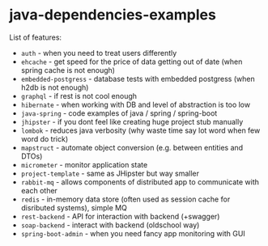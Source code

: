 # java-dependencies-examples
List of features:
* `auth` - when you need to treat users differently
* `ehcache` - get speed for the price of data getting out of date (when spring cache is not enough)
* `embedded-postgress` - database tests with embedded postgress (when h2db is not enough)
* `graphql` - if rest is not cool enough
* `hibernate` - when working with DB and level of abstraction is too low
* `java-spring` - code examples of java / spring / spring-boot
* `jhipster` - if you dont feel like creating huge project stub manually
* `lombok` - reduces java verbosity (why waste time say lot word when few word do trick)
* `mapstruct` - automate object conversion (e.g. between entities and DTOs) 
* `micrometer` - monitor application state
* `project-template` - same as JHipster but way smaller
* `rabbit-mq` - allows components of distributed app to communicate with each other
* `redis` - in-memory data store (often used as session cache for disributed systems), simple MQ
* `rest-backend` - API for interaction with backend (+swagger)
* `soap-backend` - interact with backend (oldschool way)
* `spring-boot-admin` - when you need fancy app monitoring with GUI
